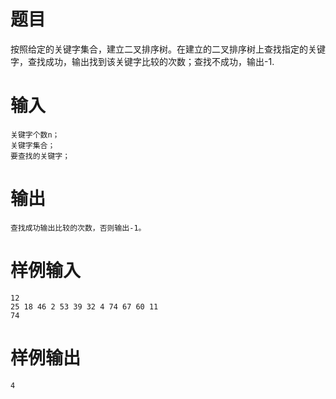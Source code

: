 # 题目
按照给定的关键字集合，建立二叉排序树。在建立的二叉排序树上查找指定的关键字，查找成功，输出找到该关键字比较的次数；查找不成功，输出-1.

# 输入
```
关键字个数n； 
关键字集合； 
要查找的关键字；
```

# 输出
```
查找成功输出比较的次数，否则输出-1。
```

# 样例输入
```
12
25 18 46 2 53 39 32 4 74 67 60 11
74
```

# 样例输出
```
4
```